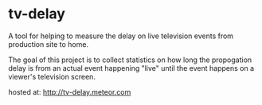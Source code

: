 tv-delay
========

A tool for helping to measure the delay on live television events from production site to home.

The goal of this project is to collect statistics on how long the propogation delay is from an actual event happening "live" until the event happens on a viewer's television screen.

hosted at: http://tv-delay.meteor.com